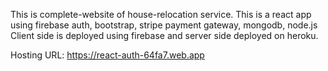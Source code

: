 This is complete-website of house-relocation service.
This is a react app using firebase auth, bootstrap, stripe payment gateway, mongodb, node.js
Client side is deployed using firebase and server side deployed on heroku.


Hosting URL: https://react-auth-64fa7.web.app